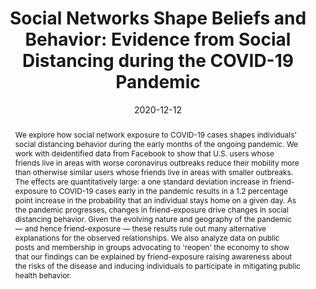 ---
title: "Social Networks Shape Beliefs and Behavior: Evidence from Social Distancing during the COVID-19 Pandemic"
collection: wps
link: "https://drew-johnston.com/files/Social-Distancing-During-A-Pandemic.pdf"
coauthors: Michael Bailey, Martin Koenen, Theresa Kuchler, Dominic Russel, and Johannes Stroebel
date: 2020-12-12
outcome_prefix: 'Revise & Resubmit at '
outcome: 'Journal of Political Economy Microeconomics'
abstract: "We explore how social network exposure to COVID-19 cases shapes individuals’ social distancing behavior during the early months of the ongoing pandemic. We work with deidentified data from Facebook to show that U.S. users whose friends live in areas with worse coronavirus outbreaks reduce their mobility more than otherwise similar users whose friends live in areas with smaller outbreaks. The effects are quantitatively large: a one standard deviation increase in friend-exposure to COVID-19 cases early in the pandemic results in a 1.2 percentage point increase in the probability that an individual stays home on a given day. As the pandemic progresses, changes in friend-exposure drive changes in social distancing behavior. Given the evolving nature and geography of the pandemic — and hence friend-exposure — these results rule out many alternative explanations for the observed relationships. We also analyze data on public posts and membership in groups advocating to 'reopen' the economy to show that our findings can be explained by friend-exposure raising awareness about the risks of the disease and inducing individuals to participate in mitigating public health behavior."
press: <a href="https://www.nber.org/digest-202102/social-media-contacts-pandemic-hotspots-encouraged-self-isolation">NBER Digest</a>
data: <a href="https://drew-johnston.com/files/covid/slides.pdf">Slides</a>
---
